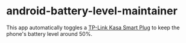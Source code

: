 # android-battery-level-maintainer
This app automatically toggles a [TP-Link Kasa Smart Plug](https://github.com/plasticrake/tplink-smarthome-api) to keep the phone's battery level around 50%.

